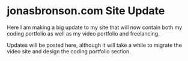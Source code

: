 # jonasbronson.com Site Update

Here I am making a big update to my site that will now contain both my coding portfolio as well as my video portfolio and freelancing.

Updates will be posted here, although it will take a while to migrate the video site and design the coding portfolio section.
